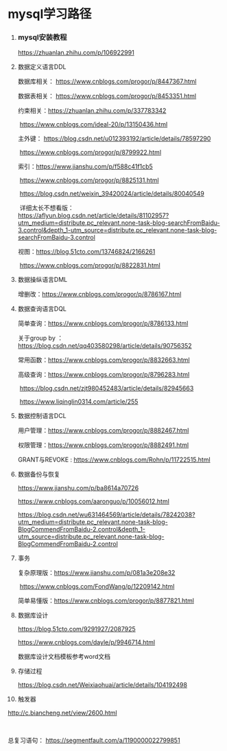 # mysql学习路径

1. ### mysql安装教程

   https://zhuanlan.zhihu.com/p/106922991

2. 数据定义语言DDL

   数据库相关： https://www.cnblogs.com/progor/p/8447367.html

   数据表相关： https://www.cnblogs.com/progor/p/8453351.html

   约束相关：https://zhuanlan.zhihu.com/p/337783342

   ​				   https://www.cnblogs.com/ideal-20/p/13150436.html

   主外键： https://blog.csdn.net/u012393192/article/details/78597290

   ​				https://www.cnblogs.com/progor/p/8799922.html

   索引：https://www.jianshu.com/p/f588c41f1cb5

   ​			https://www.cnblogs.com/progor/p/8825131.html

   ​			https://blog.csdn.net/weixin_39420024/article/details/80040549

   ​			详细太长不想看版：https://aflyun.blog.csdn.net/article/details/81102957?utm_medium=distribute.pc_relevant.none-task-blog-searchFromBaidu-3.control&depth_1-utm_source=distribute.pc_relevant.none-task-blog-searchFromBaidu-3.control

   视图：https://blog.51cto.com/13746824/2166261

   ​			https://www.cnblogs.com/progor/p/8822831.html

   

3. 数据操纵语言DML

   增删改：https://www.cnblogs.com/progor/p/8786167.html

4. 数据查询语言DQL

   简单查询：https://www.cnblogs.com/progor/p/8786133.html

   关于group by ： https://blog.csdn.net/qq403580298/article/details/90756352

   常用函数：https://www.cnblogs.com/progor/p/8832663.html

   高级查询：https://www.cnblogs.com/progor/p/8796283.html

   ​			   	https://blog.csdn.net/zjt980452483/article/details/82945663

   ​				   https://www.liqinglin0314.com/article/255

5. 数据控制语言DCL

   用户管理：https://www.cnblogs.com/progor/p/8882467.html

   权限管理：https://www.cnblogs.com/progor/p/8882491.html

   GRANT与REVOKE : https://www.cnblogs.com/Rohn/p/11722515.html

6. 数据备份与恢复

   https://www.jianshu.com/p/ba8614a70726

   https://www.cnblogs.com/aaronguo/p/10056012.html

   https://blog.csdn.net/wu631464569/article/details/78242038?utm_medium=distribute.pc_relevant.none-task-blog-BlogCommendFromBaidu-2.control&depth_1-utm_source=distribute.pc_relevant.none-task-blog-BlogCommendFromBaidu-2.control

7. 事务

   复杂原理版：https://www.jianshu.com/p/081a3e208e32

   ​					https://www.cnblogs.com/FondWang/p/12209142.html

   简单易懂版：https://www.cnblogs.com/progor/p/8877821.html

8. 数据库设计

   https://blog.51cto.com/9291927/2087925

   https://www.cnblogs.com/dayle/p/9946714.html

   数据库设计文档模板参考word文档

9. 存储过程

   https://blog.csdn.net/Weixiaohuai/article/details/104192498
   
11. 触发器
  
   http://c.biancheng.net/view/2600.html

   





​						









总复习语句： https://segmentfault.com/a/1190000022799851



